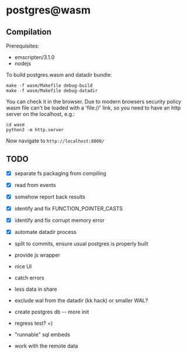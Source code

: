 # postgres@wasm


## Compilation

Prerequisites:
* emscripten/3.1.0
* nodejs


To build postgres.wasm and datadir bundle:
```
make -f wasm/Makefile debug-build
make -f wasm/Makefile debug-datadir
```

You can check it in the browser. Due to modern browsers security policy wasm file can't be loaded with a 'file://' link, so you need to have an http server on the localhost, e.g.:
```
cd wasm
python3 -m http.server
```

Now navigate to `http://localhost:8000/`


## TODO

- [x] separate fs packaging from compiling
- [x] read from events
- [x] somehow report back results
- [x] identify and fix FUNCTION_POINTER_CASTS
- [x] identify and fix corrupt memory error

- [x] automate datadir process
* split to commits, ensure usual postgres is properly built
* provide js wrapper
* nice UI
* catch errors

* less data in share
* exclude wal from the datadir (kk hack) or smaller WAL?

* create postgres db -- more init

* regress test? =)

* "runnable" sql embeds

* work with the remote data
